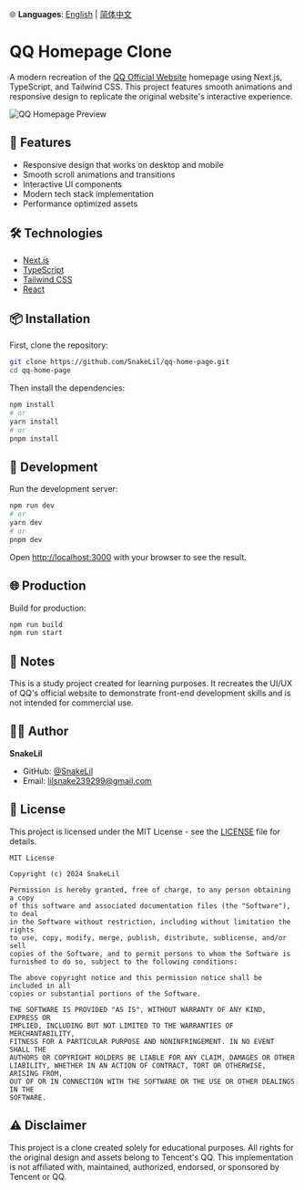 🌐 **Languages**: 
[English](./README.md) | [简体中文](./docs/README.zh-CN.md)

# QQ Homepage Clone

A modern recreation of the [QQ Official Website](https://im.qq.com/index) homepage using Next.js, TypeScript, and Tailwind CSS. This project features smooth animations and responsive design to replicate the original website's interactive experience.

![QQ Homepage Preview](public/preview.png)

## 🚀 Features

- Responsive design that works on desktop and mobile
- Smooth scroll animations and transitions
- Interactive UI components
- Modern tech stack implementation
- Performance optimized assets

## 🛠️ Technologies

- [Next.js](https://nextjs.org/)
- [TypeScript](https://www.typescriptlang.org/)
- [Tailwind CSS](https://tailwindcss.com/)
- [React](https://reactjs.org/)

## 📦 Installation

First, clone the repository:

```bash
git clone https://github.com/SnakeLil/qq-home-page.git
cd qq-home-page
```

Then install the dependencies:

```bash
npm install
# or
yarn install
# or
pnpm install
```

## 🔧 Development

Run the development server:

```bash
npm run dev
# or
yarn dev
# or
pnpm dev
```

Open [http://localhost:3000](http://localhost:3000) with your browser to see the result.

## 🌐 Production

Build for production:

```bash
npm run build
npm run start
```

## 📝 Notes

This is a study project created for learning purposes. It recreates the UI/UX of QQ's official website to demonstrate front-end development skills and is not intended for commercial use.

## 👨‍💻 Author

**SnakeLil**
- GitHub: [@SnakeLil](https://github.com/SnakeLil)
- Email: lilsnake239299@gmail.com

## 📄 License

This project is licensed under the MIT License - see the [LICENSE](LICENSE) file for details.

```text
MIT License

Copyright (c) 2024 SnakeLil

Permission is hereby granted, free of charge, to any person obtaining a copy
of this software and associated documentation files (the "Software"), to deal
in the Software without restriction, including without limitation the rights
to use, copy, modify, merge, publish, distribute, sublicense, and/or sell
copies of the Software, and to permit persons to whom the Software is
furnished to do so, subject to the following conditions:

The above copyright notice and this permission notice shall be included in all
copies or substantial portions of the Software.

THE SOFTWARE IS PROVIDED "AS IS", WITHOUT WARRANTY OF ANY KIND, EXPRESS OR
IMPLIED, INCLUDING BUT NOT LIMITED TO THE WARRANTIES OF MERCHANTABILITY,
FITNESS FOR A PARTICULAR PURPOSE AND NONINFRINGEMENT. IN NO EVENT SHALL THE
AUTHORS OR COPYRIGHT HOLDERS BE LIABLE FOR ANY CLAIM, DAMAGES OR OTHER
LIABILITY, WHETHER IN AN ACTION OF CONTRACT, TORT OR OTHERWISE, ARISING FROM,
OUT OF OR IN CONNECTION WITH THE SOFTWARE OR THE USE OR OTHER DEALINGS IN THE
SOFTWARE.
```

## ⚠️ Disclaimer

This project is a clone created solely for educational purposes. All rights for the original design and assets belong to Tencent's QQ. This implementation is not affiliated with, maintained, authorized, endorsed, or sponsored by Tencent or QQ.